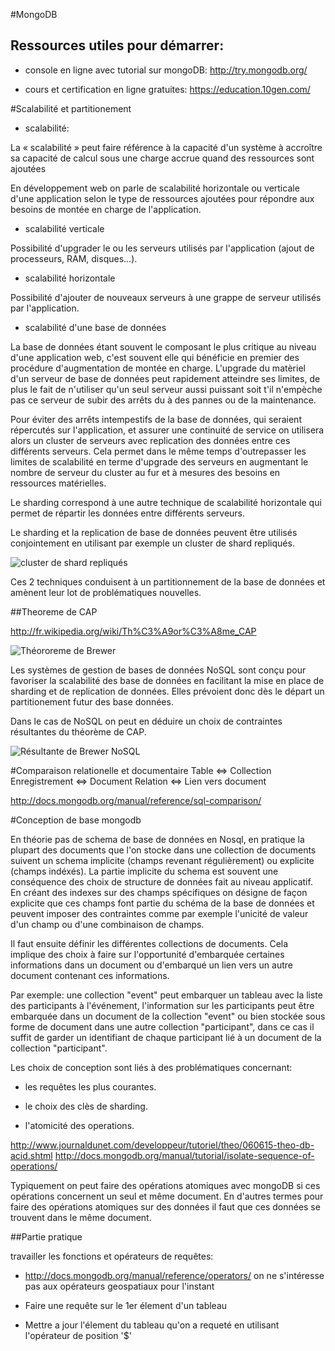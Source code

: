 #MongoDB

## Ressources utiles pour démarrer:

* console en ligne avec tutorial sur mongoDB: http://try.mongodb.org/  

* cours et certification en ligne gratuites: https://education.10gen.com/  

#Scalabilité et partitionement

* scalabilité:

La « scalabilité » peut faire référence à la capacité d'un système à accroître sa capacité de calcul sous une charge accrue quand des ressources sont ajoutées

En développement web on parle de scalabilité horizontale ou verticale d'une application selon le type de ressources ajoutées pour répondre aux besoins de montée en charge de l'application.

* scalabilité verticale 

Possibilité d'upgrader le ou les serveurs utilisés par l'application (ajout de processeurs, RAM, disques…).

* scalabilité horizontale 

Possibilité d'ajouter de nouveaux serveurs à une grappe de serveur utilisés par l'application.

  
* scalabilité d'une base de données  


La base de données étant souvent le composant le plus critique au niveau d'une application web, c'est souvent elle qui bénéficie en premier des procédure d'augmentation de montée en charge. L'upgrade du matèriel d'un serveur de base de données peut rapidement atteindre ses limites, de plus le fait de n'utiliser qu'un seul serveur aussi puissant soit t'il n'empèche pas ce serveur de subir des arrêts du à des pannes ou de la maintenance.

Pour éviter des arrêts intempestifs de la base de données, qui seraient répercutés sur l'application, et assurer une continuité de service on utilisera alors un cluster de serveurs avec replication des données entre ces différents serveurs. Cela permet dans le même temps d'outrepasser les limites de scalabilité en terme d'upgrade des serveurs en augmentant le nombre de serveur du cluster au fur et à mesures des besoins en ressources matérielles. 

Le sharding correspond à une autre technique de scalabilité horizontale qui permet de répartir les données entre différents serveurs.

Le sharding et la replication de base de données peuvent être utilisés conjointement en utilisant par exemple un cluster de shard repliqués.

![cluster de shard repliqués](https://github.com/edelight/chef-mongodb/wiki/Replicated_and_Sharded.png)

Ces 2 techniques conduisent à un partitionnement de la base de données et amènent leur lot de problématiques nouvelles.

##Theoreme de CAP

http://fr.wikipedia.org/wiki/Th%C3%A9or%C3%A8me_CAP

![Théororeme de Brewer](https://raw.github.com/13pass/cours-2012---2013/master/mongodb/theoreme_de_brewer.png)

Les systèmes de gestion de bases de données NoSQL sont conçu pour favoriser la scalabilité des base de données en facilitant la mise en place de sharding et de replication de données. Elles prévoient donc dès le départ un partitionement futur des base données.

Dans le cas de NoSQL on peut en déduire un choix de contraintes résultantes du théorème de CAP.

![Résultante de Brewer NoSQL](https://raw.github.com/13pass/cours-2012---2013/master/mongodb/resultante_nosql_de_brewer.png)



#Comparaison relationelle et documentaire
Table <=> Collection
Enregistrement <=> Document
Relation <=> Lien vers document

http://docs.mongodb.org/manual/reference/sql-comparison/

#Conception de base mongodb

En théorie pas de schema de base de données en Nosql, en pratique la plupart des documents que l'on stocke dans une collection de documents suivent un schema implicite (champs revenant régulièrement) ou explicite (champs indéxés). 
La partie implicite du schema est souvent une conséquence des choix de structure de données fait au niveau applicatif. En créant des indexes sur des champs spécifiques on désigne de façon explicite que ces champs font partie du schéma de la base de données et peuvent imposer des contraintes comme par exemple l'unicité de valeur d'un champ ou d'une combinaison de champs.

Il faut ensuite définir les différentes collections de documents. Cela implique des choix à faire sur l'opportunité d'embarquée certaines informations dans un document ou d'embarqué un lien vers un autre document contenant ces informations.

Par exemple: une collection "event" peut embarquer un tableau avec la liste des participants à l'événement, l'information sur les participants peut être embarquée dans un document de la collection "event" ou bien stockée sous forme de document dans une autre collection "participant", dans ce cas il suffit de garder un identifiant de chaque participant lié à un document de la collection "participant". 


Les choix de conception sont liés à des problématiques concernant:  

* les requêtes les plus courantes.  

* le choix des clès de sharding.  

* l'atomicité des operations.  

http://www.journaldunet.com/developpeur/tutoriel/theo/060615-theo-db-acid.shtml
http://docs.mongodb.org/manual/tutorial/isolate-sequence-of-operations/

Typiquement on peut faire des opérations atomiques avec mongoDB si ces opérations concernent un seul et même document. En d'autres termes pour faire des opérations atomiques sur des données il faut que ces données se trouvent dans le même document.


##Partie pratique


travailler les fonctions et opérateurs de requêtes:

* http://docs.mongodb.org/manual/reference/operators/  on ne s'intéresse pas aux opérateurs geospatiaux pour l'instant

* Faire une requête sur le 1er élement d'un tableau  

* Mettre a jour l'élement du tableau qu'on a requeté en utilisant l'opérateur de position '$'  
